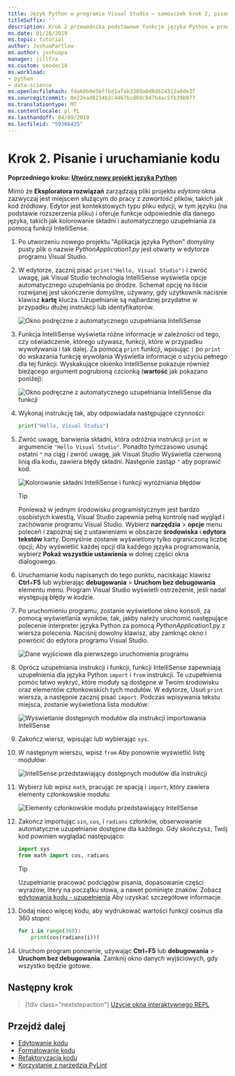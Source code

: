 ```yaml
---
title: Język Python w programie Visual Studio — samouczek krok 2, pisania i uruchamiania kodu
titleSuffix: ''
description: Krok 2 przewodnika podstawowe funkcje języka Python w programie Visual Studio, w tym edytowanie kodu i uruchamianie projektu.
ms.date: 01/28/2019
ms.topic: tutorial
author: JoshuaPartlow
ms.author: joshuapa
manager: jillfra
ms.custom: seodec18
ms.workload:
- python
- data-science
ms.openlocfilehash: fda68b9e5bffbd1afab3389a0d8d624312a8de3f
ms.sourcegitcommit: 0e22ead8234b2c4467bcd0dc047b4ac5fb39b977
ms.translationtype: MT
ms.contentlocale: pl-PL
ms.lasthandoff: 04/09/2019
ms.locfileid: "59366435"
---
```

# <a name="step-2-write-and-run-code"></a>Krok 2. Pisanie i uruchamianie kodu

**Poprzedniego kroku: [Utwórz nowy projekt języka Python](tutorial-working-with-python-in-visual-studio-step-01-create-project.md)**

Mimo że **Eksploratora rozwiązań** zarządzają pliki projektu *edytora* okna zazwyczaj jest miejscem służącym do pracy z *zawartość* plików, takich jak kod źródłowy. Edytor jest kontekstowych typu pliku edycji, w tym języku (na podstawie rozszerzenia pliku) i oferuje funkcje odpowiednie dla danego języka, takich jak kolorowanie składni i automatycznego uzupełniania za pomocą funkcji IntelliSense.

1. Po utworzeniu nowego projektu "Aplikacja języka Python" domyślny pusty plik o nazwie *PythonApplication1.py* jest otwarty w edytorze programu Visual Studio.

1. W edytorze, zacznij pisać `print("Hello, Visual Studio")` i zwróć uwagę, jak Visual Studio technologia IntelliSense wyświetla opcje automatycznego uzupełniania po drodze. Schemat opcję na liście rozwijanej jest ukończenie domyślne, używany, gdy użytkownik naciśnie klawisz **kartę** klucza. Uzupełnianie są najbardziej przydatne w przypadku dłużej instrukcji lub identyfikatorów.

    ![Okno podręczne z automatycznego uzupełniania IntelliSense](media/vs-getting-started-python-04-IntelliSense1b.png)

1. Funkcja IntelliSense wyświetla różne informacje w zależności od tego, czy oświadczenie, którego używasz, funkcji, które w przypadku wywoływania i tak dalej. Za pomocą `print` funkcji, wpisując `(` po `print` do wskazania funkcję wywołania Wyświetla informacje o użyciu pełnego dla tej funkcji. Wyskakujące okienko IntelliSense pokazuje również bieżącego argument pogrubioną czcionką (**wartość** jak pokazano poniżej):

    ![Okno podręczne z automatycznego uzupełniania IntelliSense dla funkcji](media/vs-getting-started-python-05-IntelliSense2b.png)

1. Wykonaj instrukcję tak, aby odpowiadała następujące czynności:

    ```python
    print("Hello, Visual Studio")
    ```

1. Zwróć uwagę, barwienia składni, która odróżnia instrukcji `print` w argumencie `"Hello Visual Studio"`. Ponadto tymczasowo usunąć ostatni `"` na ciąg i zwróć uwagę, jak Visual Studio Wyświetla czerwoną linią dla kodu, zawiera błędy składni. Następnie zastąp `"` aby poprawić kod.

    ![Kolorowanie składni IntelliSense i funkcji wyróżniania błędów](media/vs-getting-started-python-06-IntelliSense3b.png)

    > [!Tip]
    > Ponieważ w jednym środowisku programistycznym jest bardzo osobistych kwestią, Visual Studio zapewnia pełną kontrolę nad wygląd i zachowanie programu Visual Studio. Wybierz **narzędzia** > **opcje** menu poleceń i zapoznaj się z ustawieniami w obszarze **środowiska** i **edytora tekstów** karty. Domyślnie zostanie wyświetlony tylko ograniczoną liczbę opcji; Aby wyświetlić każdej opcji dla każdego języka programowania, wybierz **Pokaż wszystkie ustawienia** w dolnej części okna dialogowego.

1. Uruchamianie kodu napisanych do tego punktu, naciskając klawisz **Ctrl**+**F5** lub wybierając **debugowania** > **Uruchom bez debugowania**  elementu menu. Program Visual Studio wyświetli ostrzeżenie, jeśli nadal występują błędy w kodzie.

1. Po uruchomieniu programu, zostanie wyświetlone okno konsoli, za pomocą wyświetlania wyników, tak, jakby należy uruchomić następujące polecenie interpreter języka Python za pomocą *PythonApplication1.py* z wiersza polecenia. Naciśnij dowolny klawisz, aby zamknąć okno i powrócić do edytora programu Visual Studio.

    ![Dane wyjściowe dla pierwszego uruchomienia programu](media/vs-getting-started-python-07-output.png)

1. Oprócz uzupełniania instrukcji i funkcji, funkcji IntelliSense zapewniają uzupełnienia dla języka Python `import` i `from` instrukcji. Te uzupełnienia pomóc łatwo wykryć, które moduły są dostępne w Twoim środowisku oraz elementów członkowskich tych modułów. W edytorze, Usuń `print` wiersza, a następnie zacznij pisać `import`. Podczas wpisywania tekstu miejsca, zostanie wyświetlona lista modułów:

    ![Wyświetlanie dostępnych modułów dla instrukcji importowania IntellSense](media/vs-getting-started-python-08-import1.png)

1. Zakończ wiersz, wpisując lub wybierając `sys`.

1. W następnym wierszu, wpisz `from` Aby ponownie wyświetlić listę modułów:

    ![IntellSense przedstawiający dostępnych modułów dla instrukcji](media/vs-getting-started-python-09-import2.png)

1. Wybierz lub wpisz `math`, pracując ze spacją i `import`, który zawiera elementy członkowskie modułu:

    ![Elementy członkowskie modułu przedstawiający IntellSense](media/vs-getting-started-python-10-import3.png)

1. Zakończ importując `sin`, `cos`, i `radians` członków, obserwowanie automatyczne uzupełnianie dostępne dla każdego. Gdy skończysz, Twój kod powinien wyglądać następująco:

    ```python
    import sys
    from math import cos, radians
    ```

    > [!Tip]
    > Uzupełnianie pracować podciągów pisania, dopasowanie części wyrazów, litery na początku słowa, a nawet pominięte znaków. Zobacz [edytowania kodu - uzupełnienia](editing-python-code-in-visual-studio.md#completions) Aby uzyskać szczegółowe informacje.

1. Dodaj nieco więcej kodu, aby wydrukować wartości funkcji cosinus dla 360 stopni:

    ```python
    for i in range(360):
        print(cos(radians(i)))
    ```

1. Uruchom program ponownie, używając **Ctrl**+**F5** lub **debugowania** > **Uruchom bez debugowania**. Zamknij okno danych wyjściowych, gdy wszystko będzie gotowe.

## <a name="next-step"></a>Następny krok

> [!div class="nextstepaction"]
> [Użycie okna interaktywnego REPL](tutorial-working-with-python-in-visual-studio-step-03-interactive-repl.md)

## <a name="go-deeper"></a>Przejdź dalej

- [Edytowanie kodu](editing-python-code-in-visual-studio.md)
- [Formatowanie kodu](formatting-python-code.md)
- [Refaktoryzacja kodu](refactoring-python-code.md)
- [Korzystanie z narzędzia PyLint](linting-python-code.md)

